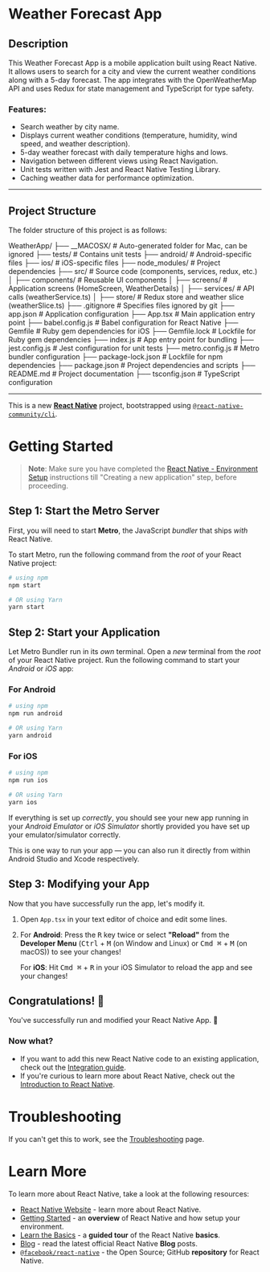 # Weather Forecast App

## Description

This Weather Forecast App is a mobile application built using React Native. It allows users to search for a city and view the current weather conditions along with a 5-day forecast. The app integrates with the OpenWeatherMap API and uses Redux for state management and TypeScript for type safety.

### Features:
- Search weather by city name.
- Displays current weather conditions (temperature, humidity, wind speed, and weather description).
- 5-day weather forecast with daily temperature highs and lows.
- Navigation between different views using React Navigation.
- Unit tests written with Jest and React Native Testing Library.
- Caching weather data for performance optimization.

---

## Project Structure

The folder structure of this project is as follows:

WeatherApp/ ├── __MACOSX/ # Auto-generated folder for Mac, can be ignored ├── tests/ # Contains unit tests ├── android/ # Android-specific files ├── ios/ # iOS-specific files ├── node_modules/ # Project dependencies ├── src/ # Source code (components, services, redux, etc.) │ ├── components/ # Reusable UI components │ ├── screens/ # Application screens (HomeScreen, WeatherDetails) │ ├── services/ # API calls (weatherService.ts) │ ├── store/ # Redux store and weather slice (weatherSlice.ts) ├── .gitignore # Specifies files ignored by git ├── app.json # Application configuration ├── App.tsx # Main application entry point ├── babel.config.js # Babel configuration for React Native ├── Gemfile # Ruby gem dependencies for iOS ├── Gemfile.lock # Lockfile for Ruby gem dependencies ├── index.js # App entry point for bundling ├── jest.config.js # Jest configuration for unit tests ├── metro.config.js # Metro bundler configuration ├── package-lock.json # Lockfile for npm dependencies ├── package.json # Project dependencies and scripts ├── README.md # Project documentation ├── tsconfig.json # TypeScript configuration


---

This is a new [**React Native**](https://reactnative.dev) project, bootstrapped using [`@react-native-community/cli`](https://github.com/react-native-community/cli).

# Getting Started

>**Note**: Make sure you have completed the [React Native - Environment Setup](https://reactnative.dev/docs/environment-setup) instructions till "Creating a new application" step, before proceeding.

## Step 1: Start the Metro Server

First, you will need to start **Metro**, the JavaScript _bundler_ that ships _with_ React Native.

To start Metro, run the following command from the _root_ of your React Native project:

```bash
# using npm
npm start

# OR using Yarn
yarn start
```

## Step 2: Start your Application

Let Metro Bundler run in its _own_ terminal. Open a _new_ terminal from the _root_ of your React Native project. Run the following command to start your _Android_ or _iOS_ app:

### For Android

```bash
# using npm
npm run android

# OR using Yarn
yarn android
```

### For iOS

```bash
# using npm
npm run ios

# OR using Yarn
yarn ios
```

If everything is set up _correctly_, you should see your new app running in your _Android Emulator_ or _iOS Simulator_ shortly provided you have set up your emulator/simulator correctly.

This is one way to run your app — you can also run it directly from within Android Studio and Xcode respectively.

## Step 3: Modifying your App

Now that you have successfully run the app, let's modify it.

1. Open `App.tsx` in your text editor of choice and edit some lines.
2. For **Android**: Press the <kbd>R</kbd> key twice or select **"Reload"** from the **Developer Menu** (<kbd>Ctrl</kbd> + <kbd>M</kbd> (on Window and Linux) or <kbd>Cmd ⌘</kbd> + <kbd>M</kbd> (on macOS)) to see your changes!

   For **iOS**: Hit <kbd>Cmd ⌘</kbd> + <kbd>R</kbd> in your iOS Simulator to reload the app and see your changes!

## Congratulations! :tada:

You've successfully run and modified your React Native App. :partying_face:

### Now what?

- If you want to add this new React Native code to an existing application, check out the [Integration guide](https://reactnative.dev/docs/integration-with-existing-apps).
- If you're curious to learn more about React Native, check out the [Introduction to React Native](https://reactnative.dev/docs/getting-started).

# Troubleshooting

If you can't get this to work, see the [Troubleshooting](https://reactnative.dev/docs/troubleshooting) page.

# Learn More

To learn more about React Native, take a look at the following resources:

- [React Native Website](https://reactnative.dev) - learn more about React Native.
- [Getting Started](https://reactnative.dev/docs/environment-setup) - an **overview** of React Native and how setup your environment.
- [Learn the Basics](https://reactnative.dev/docs/getting-started) - a **guided tour** of the React Native **basics**.
- [Blog](https://reactnative.dev/blog) - read the latest official React Native **Blog** posts.
- [`@facebook/react-native`](https://github.com/facebook/react-native) - the Open Source; GitHub **repository** for React Native.

